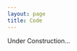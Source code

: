 ```yaml
---
layout: page
title: Code
---
```


Under Construction...

<!--div class="category">
    <ul>
    {% for post in site.categories.project %}
        <li>
            <h2>
            	<a href="{{ post.url }}">{{ post.title }}</a>
            </h2>
            <span>{{ post.description }}</span>
        </li>
    {% endfor %}
    </ul>
</div--><!-- .entry -->
